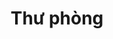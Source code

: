 ---
title: "Thư phòng"
layout: "archives"
# url: "/archives"
summary: "Thống kê bài viết theo dòng thời gian"
---